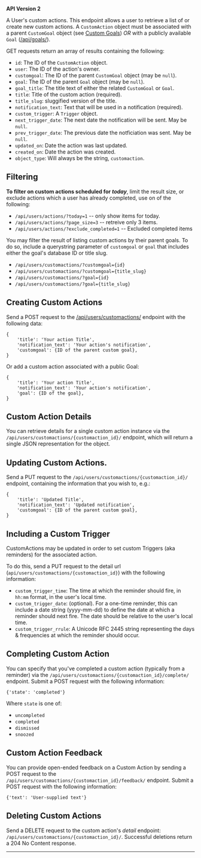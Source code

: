 
**API Version 2**

A User's custom actions. This endpoint allows a user to retrieve a list
of or create new custom actions. A `CustomAction` object must be associated
with a parent `CustomGoal` object (see [Custom Goals](/api/users/customgoals/))
*OR* with a publicly available `Goal` ([/api/goals/](/api/goals/)).

GET requests return an array of results containing the following:

* `id`: The ID of the `CustomAction` object.
* `user`: The ID of the action's owner.
* `customgoal`: The ID of the parent `CustomGoal` object (may be `null`).
* `goal`: The ID of the parent `Goal` object (may be `null`).
* `goal_title`: The title text of either the related `CustomGoal` or `Goal`.
* `title`: Title of the custom action (required).
* `title_slug`: sluggified version of the title.
* `notification_text`: Text that will be used in a notification (required).
* `custom_trigger`: A `Trigger` object.
* `next_trigger_date`: The next date the notification will be sent.
  May be `null`.
* `prev_trigger_date`: The previous date the notficiation was sent.
  May be `null`.
* `updated_on`: Date the action was last updated.
* `created_on`: Date the action was created.
* `object_type`: Will always be the string, `customaction`.

## Filtering

**To filter on custom actions scheduled for _today_**, limit the result size,
or exclude actions which a user has already completed, use on of the following:

* `/api/users/actions/?today=1`  -- only show items for today.
* `/api/users/actions/?page_size=3`  -- retreive only 3 items.
* `/api/users/actions/?exclude_completed=1` -- Excluded completed items

You may filter the result of listing custom actions by their parent goals. To
do so, include a querystring parameter of `customgoal` or `goal` that includes
either the goal's database ID or title slug.

* `/api/users/customactions/?customgoal={id}`
* `/api/users/customactions/?customgoal={title_slug}`
* `/api/users/customactions/?goal={id}`
* `/api/users/customactions/?goal={title_slug}`

## Creating Custom Actions

Send a POST request to the
[/api/users/customactions/](/api/users/customactions/) endpoint with the
following data:

    {
        'title': 'Your action Title',
        'notification_text': 'Your action's notification',
        'customgoal': {ID of the parent custom goal},
    }

Or add a custom action associated with a public Goal:

    {
        'title': 'Your action Title',
        'notification_text': 'Your action's notification',
        'goal': {ID of the goal},
    }

## Custom Action Details

You can retrieve details for a single custom action instance via the
`/api/users/customactions/{customaction_id}/` endpoint, which will return a
single JSON representation for the object.

## Updating Custom Actions.

Send a PUT request to the `/api/users/customactions/{customaction_id}/`
endpoint, containing the information that you wish to, e.g.:

    {
        'title': 'Updated Title',
        'notification_text': 'Updated notification',
        'customgoal': {ID of the parent custom goal},
    }

## Including a Custom Trigger

CustomActions may be updated in order to set custom Triggers (aka
reminders) for the associated action.

To do this, send a PUT request to the detail url
(`api/users/customactions/{customaction_id}`) with the following information:

* `custom_trigger_time`: The time at which the reminder should fire, in
  `hh:mm` format, in the user's local time.
* `custom_trigger_date`: (optional). For a one-time reminder, this can
  include a date string (yyyy-mm-dd) to define the date at which a reminder
  should next fire. The date should be relative to the user's local time.
* `custom_trigger_rrule`: A Unicode RFC 2445 string representing the days &amp;
  frequencies at which the reminder should occur.

## Completing Custom Action

You can specify that you've completed a custom action (typically from a
reminder) via the `/api/users/customactions/{customaction_id}/complete/`
endpoint. Submit a POST request with the following information:

    {'state': 'completed'}

Where `state` is one of:

* `uncompleted`
* `completed`
* `dismissed`
* `snoozed`

## Custom Action Feedback

You can provide open-ended feedback on a Custom Action by sending a POST
request to the `/api/users/customactions/{customaction_id}/feedback/`
endpoint. Submit a POST request with the following information:

    {'text': 'User-supplied text'}


## Deleting Custom Actions

Send a DELETE request to the custom action's _detail_ endpoint:
`/api/users/customactions/{customaction_id}/`. Successful deletions return a
204 No Content response.

----

